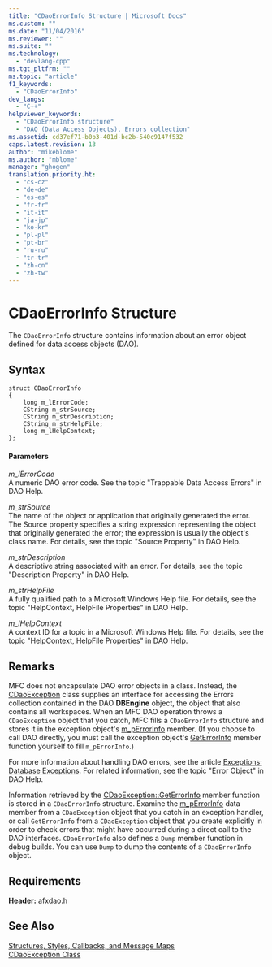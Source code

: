 ```yaml
---
title: "CDaoErrorInfo Structure | Microsoft Docs"
ms.custom: ""
ms.date: "11/04/2016"
ms.reviewer: ""
ms.suite: ""
ms.technology: 
  - "devlang-cpp"
ms.tgt_pltfrm: ""
ms.topic: "article"
f1_keywords: 
  - "CDaoErrorInfo"
dev_langs: 
  - "C++"
helpviewer_keywords: 
  - "CDaoErrorInfo structure"
  - "DAO (Data Access Objects), Errors collection"
ms.assetid: cd37ef71-b0b3-401d-bc2b-540c9147f532
caps.latest.revision: 13
author: "mikeblome"
ms.author: "mblome"
manager: "ghogen"
translation.priority.ht: 
  - "cs-cz"
  - "de-de"
  - "es-es"
  - "fr-fr"
  - "it-it"
  - "ja-jp"
  - "ko-kr"
  - "pl-pl"
  - "pt-br"
  - "ru-ru"
  - "tr-tr"
  - "zh-cn"
  - "zh-tw"
---
```

# CDaoErrorInfo Structure
The `CDaoErrorInfo` structure contains information about an error object defined for data access objects (DAO).  
  
## Syntax  
  
```  
struct CDaoErrorInfo  
{  
    long m_lErrorCode;  
    CString m_strSource;  
    CString m_strDescription;  
    CString m_strHelpFile;  
    long m_lHelpContext;  
};  
```  
  
#### Parameters  
 *m_lErrorCode*  
 A numeric DAO error code. See the topic "Trappable Data Access Errors" in DAO Help.  
  
 *m_strSource*  
 The name of the object or application that originally generated the error. The Source property specifies a string expression representing the object that originally generated the error; the expression is usually the object's class name. For details, see the topic "Source Property" in DAO Help.  
  
 *m_strDescription*  
 A descriptive string associated with an error. For details, see the topic "Description Property" in DAO Help.  
  
 *m_strHelpFile*  
 A fully qualified path to a Microsoft Windows Help file. For details, see the topic "HelpContext, HelpFile Properties" in DAO Help.  
  
 *m_lHelpContext*  
 A context ID for a topic in a Microsoft Windows Help file. For details, see the topic "HelpContext, HelpFile Properties" in DAO Help.  
  
## Remarks  
 MFC does not encapsulate DAO error objects in a class. Instead, the [CDaoException](../../mfc/reference/cdaoexception-class.md) class supplies an interface for accessing the Errors collection contained in the DAO **DBEngine** object, the object that also contains all workspaces. When an MFC DAO operation throws a `CDaoException` object that you catch, MFC fills a `CDaoErrorInfo` structure and stores it in the exception object's [m_pErrorInfo](../../mfc/reference/cdaoexception-class.md#cdaoexception__m_perrorinfo) member. (If you choose to call DAO directly, you must call the exception object's [GetErrorInfo](../../mfc/reference/cdaoexception-class.md#cdaoexception__geterrorinfo) member function yourself to fill `m_pErrorInfo`.)  
  
 For more information about handling DAO errors, see the article [Exceptions: Database Exceptions](../../mfc/exceptions-database-exceptions.md). For related information, see the topic "Error Object" in DAO Help.  
  
 Information retrieved by the [CDaoException::GetErrorInfo](../../mfc/reference/cdaoexception-class.md#cdaoexception__geterrorinfo) member function is stored in a `CDaoErrorInfo` structure. Examine the [m_pErrorInfo](../../mfc/reference/cdaoexception-class.md#cdaoexception__m_perrorinfo) data member from a `CDaoException` object that you catch in an exception handler, or call `GetErrorInfo` from a `CDaoException` object that you create explicitly in order to check errors that might have occurred during a direct call to the DAO interfaces. `CDaoErrorInfo` also defines a `Dump` member function in debug builds. You can use `Dump` to dump the contents of a `CDaoErrorInfo` object.  
  
## Requirements  
 **Header:** afxdao.h  
  
## See Also  
 [Structures, Styles, Callbacks, and Message Maps](../../mfc/reference/structures-styles-callbacks-and-message-maps.md)   
 [CDaoException Class](../../mfc/reference/cdaoexception-class.md)
